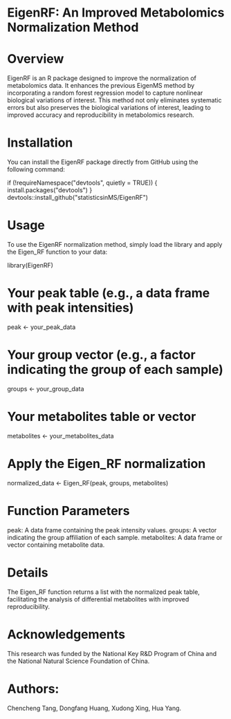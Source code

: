 # EigenRF: An Improved Metabolomics Normalization Method

# Overview
EigenRF is an R package designed to improve the normalization of metabolomics data. It enhances the previous EigenMS method by incorporating a random forest regression model to capture nonlinear biological variations of interest. This method not only eliminates systematic errors but also preserves the biological variations of interest, leading to improved accuracy and reproducibility in metabolomics research.

# Installation
You can install the EigenRF package directly from GitHub using the following command:

if (!requireNamespace("devtools", quietly = TRUE)) {
  install.packages("devtools")
}
devtools::install_github("statisticsinMS/EigenRF")

# Usage
To use the EigenRF normalization method, simply load the library and apply the Eigen_RF function to your data:

library(EigenRF)

# Your peak table (e.g., a data frame with peak intensities)
peak <- your_peak_data

# Your group vector (e.g., a factor indicating the group of each sample)
groups <- your_group_data

# Your metabolites table or vector
metabolites <- your_metabolites_data

# Apply the Eigen_RF normalization
normalized_data <- Eigen_RF(peak, groups, metabolites)

# Function Parameters
peak: A data frame containing the peak intensity values.
groups: A vector indicating the group affiliation of each sample.
metabolites: A data frame or vector containing metabolite data.

# Details
The Eigen_RF function returns a list with the normalized peak table, facilitating the analysis of differential metabolites with improved reproducibility.

# Acknowledgements
This research was funded by the National Key R&D Program of China and the National Natural Science Foundation of China.

# Authors:
Chencheng Tang, Dongfang Huang, Xudong Xing, Hua Yang.
